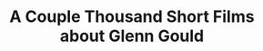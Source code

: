 ---
ee_id: '2147'
site: '1'
type: '2'
long_id: 2008-082 A Couple Thousand Short Films about Glenn Gould (Publication)
url: 2008-082-a-couple-thousand-short-films-about-glenn-gould-publication
title: 'A Couple Thousand Short Films about Glenn Gould '
year: '2008'
medium: Publication
commission:
dims: 7.75 x 5 x 0.75
pitch:
ps:
live_url:
related: |-
  [41] 2007-006 A Couple Thousand Short Films About Glenn Gould - 2007-006-a-couple-thousand-short-films-about-glenn-gould
  [43] 2007-007 On C - 2007-007-on-c
youtube:
imgs: glenn-gould-2008-082-full-1-press-ih.jpg
subheading: "(Publication)"
display_year: '2008'
download:
add_credit:
add_credits: Dexter Sinister
related_code: https://github.com/coryarcangel/Gould-Pro
layout: things-i-made
---